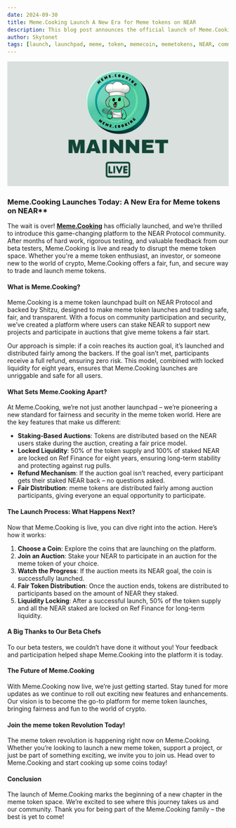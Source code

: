 ```yaml
---
date: 2024-09-30
title: Meme.Cooking Launch A New Era for Meme tokens on NEAR
description: This blog post announces the official launch of Meme.Cooking, a groundbreaking meme token launchpad on NEAR Protocol. It highlights the platform’s mission to revolutionize meme token trading by offering a fair, secure, and community-driven experience. 
author: Skytonet
tags: [launch, launchpad, meme, token, memecoin, memetokens, NEAR, community, auction]
---
```


![logo](./thumbnail.png)

### Meme.Cooking Launches Today: A New Era for Meme tokens on NEAR**

The wait is over! [**Meme.Cooking**](https://meme.cooking) has officially launched, and we’re thrilled to introduce this game-changing platform to the NEAR Protocol community. After months of hard work, rigorous testing, and valuable feedback from our beta testers, Meme.Cooking is live and ready to disrupt the meme token space. Whether you're a meme token enthusiast, an investor, or someone new to the world of crypto, Meme.Cooking offers a fair, fun, and secure way to trade and launch meme tokens.

#### What is Meme.Cooking?

Meme.Cooking is a meme token launchpad built on NEAR Protocol and backed by Shitzu, designed to make meme token launches and trading safe, fair, and transparent. With a focus on community participation and security, we’ve created a platform where users can stake NEAR to support new projects and participate in auctions that give meme tokens a fair start.

Our approach is simple: if a coin reaches its auction goal, it’s launched and distributed fairly among the backers. If the goal isn’t met, participants receive a full refund, ensuring zero risk. This model, combined with locked liquidity for eight years, ensures that Meme.Cooking launches are unriggable and safe for all users.

#### What Sets Meme.Cooking Apart?

At Meme.Cooking, we’re not just another launchpad – we’re pioneering a new standard for fairness and security in the meme token world. Here are the key features that make us different:

- **Staking-Based Auctions**: Tokens are distributed based on the NEAR users stake during the auction, creating a fair price model.
- **Locked Liquidity**: 50% of the token supply and 100% of staked NEAR are locked on Ref Finance for eight years, ensuring long-term stability and protecting against rug pulls.
- **Refund Mechanism**: If the auction goal isn’t reached, every participant gets their staked NEAR back – no questions asked.
- **Fair Distribution**: meme tokens are distributed fairly among auction participants, giving everyone an equal opportunity to participate.

#### The Launch Process: What Happens Next?

Now that Meme.Cooking is live, you can dive right into the action. Here’s how it works:

1. **Choose a Coin**: Explore the coins that are launching on the platform.
2. **Join an Auction**: Stake your NEAR to participate in an auction for the meme token of your choice.
3. **Watch the Progress**: If the auction meets its NEAR goal, the coin is successfully launched.
4. **Fair Token Distribution**: Once the auction ends, tokens are distributed to participants based on the amount of NEAR they staked.
5. **Liquidity Locking**: After a successful launch, 50% of the token supply and all the NEAR staked are locked on Ref Finance for long-term liquidity.

#### A Big Thanks to Our Beta Chefs

To our beta testers, we couldn’t have done it without you! Your feedback and participation helped shape Meme.Cooking into the platform it is today.

#### The Future of Meme.Cooking

With Meme.Cooking now live, we’re just getting started. Stay tuned for more updates as we continue to roll out exciting new features and enhancements. Our vision is to become the go-to platform for meme token launches, bringing fairness and fun to the world of crypto.

#### Join the meme token Revolution Today!

The meme token revolution is happening right now on Meme.Cooking. Whether you’re looking to launch a new meme token, support a project, or just be part of something exciting, we invite you to join us. Head over to Meme.Cooking and start cooking up some coins today!

#### Conclusion

The launch of Meme.Cooking marks the beginning of a new chapter in the meme token space. We’re excited to see where this journey takes us and our community. Thank you for being part of the Meme.Cooking family – the best is yet to come!
